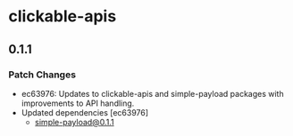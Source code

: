 # clickable-apis

## 0.1.1

### Patch Changes

- ec63976: Updates to clickable-apis and simple-payload packages with improvements to API handling.
- Updated dependencies [ec63976]
  - simple-payload@0.1.1
